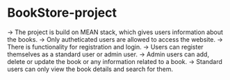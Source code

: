 # BookStore-project
-> The project is build on MEAN stack, which gives users information about the books.  -> Only autheticated users are allowed to access the website.  -> There is functionality for registration and login.  -> Users can register themselves as a standard user or admin user.  -> Admin users can add, delete or update the book or any information related to a book.  -> Standard users can only view the book details and search for them.
